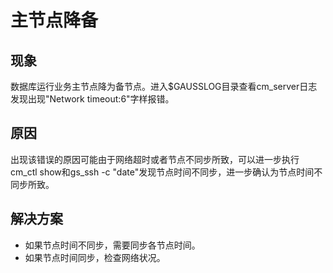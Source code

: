 # 主节点降备

## 现象
数据库运行业务主节点降为备节点。进入$GAUSSLOG目录查看cm_server日志发现出现"Network timeout:6"字样报错。

## 原因
出现该错误的原因可能由于网络超时或者节点不同步所致，可以进一步执行cm_ctl show和gs_ssh -c "date"发现节点时间不同步，进一步确认为节点时间不同步所致。

## 解决方案
- 如果节点时间不同步，需要同步各节点时间。
- 如果节点时间同步，检查网络状况。

